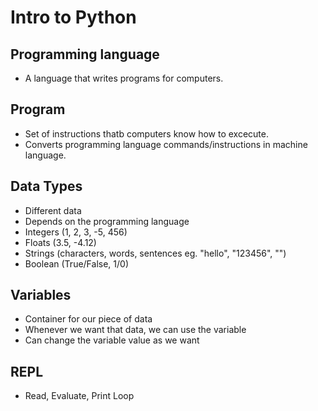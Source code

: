 # Intro to Python

## Programming language

- A language that writes programs for computers.

## Program

- Set of instructions thatb computers know how to excecute.
- Converts programming language commands/instructions in machine language.

## Data Types 

- Different data
- Depends on the programming language
- Integers (1, 2, 3, -5, 456)
- Floats (3.5, -4.12)
- Strings (characters, words, sentences eg. "hello", "123456", "")
- Boolean (True/False, 1/0)

## Variables

- Container for our piece of data
- Whenever we want that data, we can use the variable
- Can change the variable value as we want

## REPL

- Read, Evaluate, Print Loop